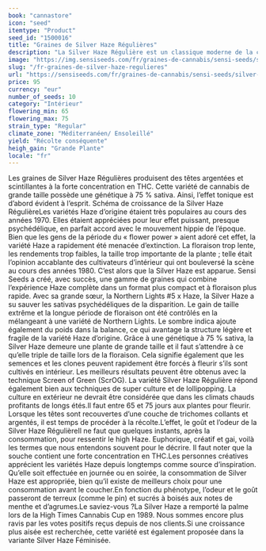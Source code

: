 ```yaml
---
book: "cannastore"
icon: "seed"
itemtype: "Product"
seed_id: "1500016"
title: "Graines de Silver Haze Régulières"
description: "La Silver Haze Régulière est un classique moderne de la culture de cannabis. Têtes : argentées et scintillantes ; riches en THC."
image: "https://img.sensiseeds.com/fr/graines-de-cannabis/sensi-seeds/silver-haze-image.png"
slug: "/fr-graines-de-silver-haze-regulieres"
url: "https://sensiseeds.com/fr/graines-de-cannabis/sensi-seeds/silver-haze?a_aid=cannastore"
price: 95
currency: "eur"
number_of_seeds: 10
category: "Intérieur"
flowering_min: 65
flowering_max: 75
strain_type: "Regular"
climate_zone: "Méditerranéen/ Ensoleillé"
yield: "Récolte conséquente"
heigh_gain: "Grande Plante"
locale: "fr"
---
```

Les graines de Silver Haze Régulières produisent des têtes argentées et scintillantes à la forte concentration en THC. Cette variété de cannabis de grande taille possède une génétique à 75 % sativa. Ainsi, l’effet tonique est d’abord évident à l’esprit. Schéma de croissance de la Silver Haze RégulièreLes variétés Haze d’origine étaient très populaires au cours des années 1970. Elles étaient appréciées pour leur effet puissant, presque psychédélique, en parfait accord avec le mouvement hippie de l’époque. Bien que les gens de la période du « flower power » aient adoré cet effet, la variété Haze a rapidement été menacée d’extinction. La floraison trop lente, les rendements trop faibles, la taille trop importante de la plante ; telle était l’opinion accablante des cultivateurs d’intérieur qui ont bouleversé la scène au cours des années 1980. C’est alors que la Silver Haze est apparue. Sensi Seeds a créé, avec succès, une gamme de graines qui combine l’expérience Haze complète dans un format plus compact et à floraison plus rapide. Avec sa grande sœur, la Northern Lights #5 x Haze, la Silver Haze a su sauver les sativas psychédéliques de la disparition. Le gain de taille extrême et la longue période de floraison ont été contrôlés en la mélangeant à une variété de Northern Lights. Le sombre indica ajoute également du poids dans la balance, ce qui avantage la structure légère et fragile de la variété Haze d’origine. Grâce à une génétique à 75 % sativa, la Silver Haze demeure une plante de grande taille et il faut s’attendre à ce qu’elle triple de taille lors de la floraison. Cela signifie également que les semences et les clones peuvent rapidement être forcés à fleurir s’ils sont cultivés en intérieur. Les meilleurs résultats peuvent être obtenus avec la technique Screen of Green (ScrOG). La variété Silver Haze Régulière répond également bien aux techniques de super culture et de lollipopping. La culture en extérieur ne devrait être considérée que dans les climats chauds profitants de longs étés.Il faut entre 65 et 75 jours aux plantes pour fleurir. Lorsque les têtes sont recouvertes d’une couche de trichomes collants et argentés, il est temps de procéder à la récolte.L’effet, le goût et l’odeur de la Silver Haze RégulièreIl ne faut que quelques instants, après la consommation, pour ressentir le high Haze. Euphorique, créatif et gai, voilà les termes que nous entendons souvent pour le décrire. Il faut noter que la souche contient une forte concentration en THC.Les personnes créatives apprécient les variétés Haze depuis longtemps comme source d’inspiration. Qu’elle soit effectuée en journée ou en soirée, la consommation de Silver Haze est appropriée, bien qu’il existe de meilleurs choix pour une consommation avant le coucher.En fonction du phénotype, l’odeur et le goût passeront de terreux (comme le pin) et sucrés à boisés aux notes de menthe et d’agrumes.Le saviez-vous ?La Silver Haze a remporté la palme lors de la High Times Cannabis Cup en 1989. Nous sommes encore plus ravis par les votes positifs reçus depuis de nos clients.Si une croissance plus aisée est recherchée, cette variété est également proposée dans la variante Silver Haze Féminisée.
